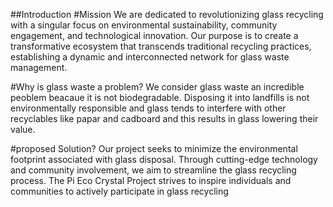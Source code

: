 ##Introduction
#Mission
We are dedicated to revolutionizing glass recycling with a singular focus on environmental sustainability, community engagement, and technological innovation. Our purpose is to create a transformative ecosystem that transcends traditional recycling practices, establishing a dynamic and interconnected network for glass waste management.

#Why is glass waste a problem?
We consider glass waste an incredible peoblem beacaue it is not biodegradable. Disposing it into landfills is not environmentally responsible and glass tends to interfere with other recyclables like papar and cadboard and this results in glass lowering their value.

#proposed Solution?
Our project seeks to minimize the environmental footprint associated with glass disposal. Through cutting-edge technology and community involvement, we aim to streamline the glass recycling process. The Pi Eco Crystal Project strives to inspire individuals and communities to actively participate in glass recycling
